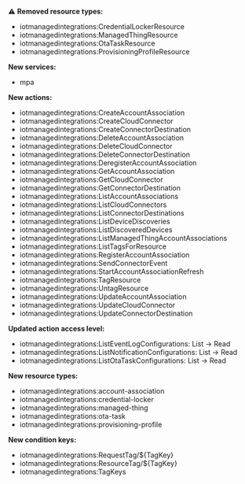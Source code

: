 :warning: **Removed resource types:**

- iotmanagedintegrations:CredentialLockerResource
- iotmanagedintegrations:ManagedThingResource
- iotmanagedintegrations:OtaTaskResource
- iotmanagedintegrations:ProvisioningProfileResource

**New services:**

- mpa

**New actions:**

- iotmanagedintegrations:CreateAccountAssociation
- iotmanagedintegrations:CreateCloudConnector
- iotmanagedintegrations:CreateConnectorDestination
- iotmanagedintegrations:DeleteAccountAssociation
- iotmanagedintegrations:DeleteCloudConnector
- iotmanagedintegrations:DeleteConnectorDestination
- iotmanagedintegrations:DeregisterAccountAssociation
- iotmanagedintegrations:GetAccountAssociation
- iotmanagedintegrations:GetCloudConnector
- iotmanagedintegrations:GetConnectorDestination
- iotmanagedintegrations:ListAccountAssociations
- iotmanagedintegrations:ListCloudConnectors
- iotmanagedintegrations:ListConnectorDestinations
- iotmanagedintegrations:ListDeviceDiscoveries
- iotmanagedintegrations:ListDiscoveredDevices
- iotmanagedintegrations:ListManagedThingAccountAssociations
- iotmanagedintegrations:ListTagsForResource
- iotmanagedintegrations:RegisterAccountAssociation
- iotmanagedintegrations:SendConnectorEvent
- iotmanagedintegrations:StartAccountAssociationRefresh
- iotmanagedintegrations:TagResource
- iotmanagedintegrations:UntagResource
- iotmanagedintegrations:UpdateAccountAssociation
- iotmanagedintegrations:UpdateCloudConnector
- iotmanagedintegrations:UpdateConnectorDestination

**Updated action access level:**

- iotmanagedintegrations:ListEventLogConfigurations: List -> Read
- iotmanagedintegrations:ListNotificationConfigurations: List -> Read
- iotmanagedintegrations:ListOtaTaskConfigurations: List -> Read

**New resource types:**

- iotmanagedintegrations:account-association
- iotmanagedintegrations:credential-locker
- iotmanagedintegrations:managed-thing
- iotmanagedintegrations:ota-task
- iotmanagedintegrations:provisioning-profile

**New condition keys:**

- iotmanagedintegrations:RequestTag/${TagKey}
- iotmanagedintegrations:ResourceTag/${TagKey}
- iotmanagedintegrations:TagKeys
